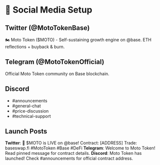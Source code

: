 # 📱 Social Media Setup

## Twitter (@MotoTokenBase)
🏍️ Moto Token ($MOTO) - Self-sustaining growth engine on @base. ETH reflections + buyback & burn.

## Telegram (@MotoTokenOfficial)  
Official Moto Token community on Base blockchain.

## Discord
- #announcements
- #general-chat  
- #price-discussion
- #technical-support

## Launch Posts
**Twitter**: 🚀 $MOTO is LIVE on @base! Contract: [ADDRESS] Trade: baseswap.fi #MotoToken #Base #DeFi
**Telegram**: Welcome to Moto Token! Read pinned message for contract details.
**Discord**: Moto Token has launched! Check #announcements for official contract address.